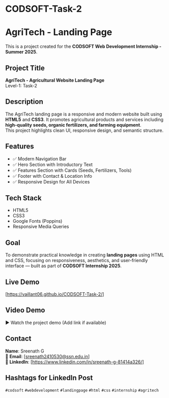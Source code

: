 # CODSOFT-Task-2

# AgriTech - Landing Page

This is a project created for the **CODSOFT Web Development Internship - Summer 2025**.

## Project Title
**AgriTech - Agricultural Website Landing Page**  
Level-1: Task-2

## Description
The AgriTech landing page is a responsive and modern website built using **HTML5** and **CSS3**. It promotes agricultural products and services including **high-quality seeds, organic fertilizers, and farming equipment**.  
This project highlights clean UI, responsive design, and semantic structure.

## Features
- ✅ Modern Navigation Bar
- ✅ Hero Section with Introductory Text
- ✅ Features Section with Cards (Seeds, Fertilizers, Tools)
- ✅ Footer with Contact & Location Info
- ✅ Responsive Design for All Devices

## Tech Stack
- HTML5  
- CSS3  
- Google Fonts (Poppins)  
- Responsive Media Queries

## Goal
To demonstrate practical knowledge in creating **landing pages** using HTML and CSS, focusing on responsiveness, aesthetics, and user-friendly interface — built as part of **CODSOFT Internship 2025**.

## Live Demo
[https://vaillant06.github.io/CODSOFT-Task-2/]

## Video Demo
▶ Watch the project demo (Add link if available)

## Contact
**Name**: Sreenath G  
📧 **Email**: [sreenath2410530@ssn.edu.in]  
🔗 **LinkedIn**: [https://www.linkedin.com/in/sreenath-g-81414a326/]

## Hashtags for LinkedIn Post
`#codsoft` `#webdevelopment` `#landingpage` `#html` `#css` `#internship` `#agritech`
